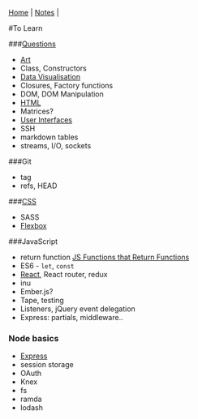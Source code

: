 [Home](README.md) | [Notes](notes.md) |

#To Learn

###[Questions](questions.md)

- [Art](art.md)
- Class, Constructors
- [Data Visualisation](dataVisualisation.md)
- Closures, Factory functions
- DOM, DOM Manipulation
- [HTML](HTML/HTML.md)
- Matrices?
- [User Interfaces](UI.md)
- SSH
- markdown tables
- streams, I/O, sockets

###Git
- tag
- refs, HEAD

###[CSS](CSS/CSS.md)
- SASS
- [Flexbox](CSS/flexbox.md)

###JavaScript
- return function [JS Functions that Return Functions](https://davidwalsh.name/javascript-functions)
- ES6 - `let`, `const`
- [React](react/react.md), React router, redux
- inu
- Ember.js?
- Tape, testing
- Listeners, jQuery event delegation
- Express:  partials, middleware..

### Node basics
- [Express](javascript/express.md)
- session storage
- OAuth
- Knex
- fs
- ramda
- lodash
